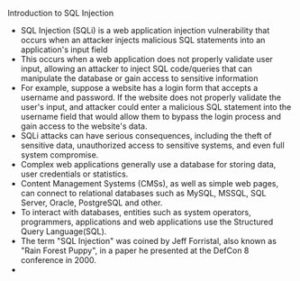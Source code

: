 

Introduction to SQL Injection

- SQL Injection (SQLi) is a web application injection vulnerability that occurs when an attacker injects malicious SQL statements into an application's input field
- This occurs when a web application does not properly validate user input, allowing an attacker to inject SQL code/queries that can manipulate the database or gain access to sensitive information
- For example, suppose a website has a login form that accepts a username and password. If the website does not properly validate the user's input, and attacker could enter a malicious SQL statement into the username field that would allow them to bypass the login process and gain access to the website's data.
- SQLi attacks can have serious consequences, including the theft of sensitive data, unauthorized access to sensitive systems, and even full system compromise.
- Complex web applications generally use a database for storing data, user credentials or statistics.
- Content Management Systems (CMSs), as well as simple web pages, can connect to relational databases such as MySQL, MSSQL, SQL Server, Oracle, PostgreSQL and other.
- To interact with databases, entities such as system operators, programmers, applications and web applications use the Structured Query Language(SQL).
- The term "SQL Injection" was coined by Jeff Forristal, also known as "Rain Forest Puppy", in a paper he presented at the DefCon 8 conference in 2000.
- 